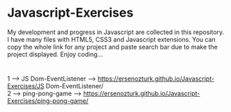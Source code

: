 # Javascript-Exercises
My development and progress in Javascript are collected in this repository.
I have many files with HTML5, CSS3 and Javascript extensions.
You can copy the whole link for any project and paste search bar due to make the project displayed.
Enjoy coding...
#

1 --> JS Dom-EventListener --> https://ersenozturk.github.io/Javascript-Exercises/JS Dom-EventListener/  
2 --> ping-pong-game --> https://ersenozturk.github.io/Javascript-Exercises/ping-pong-game/
